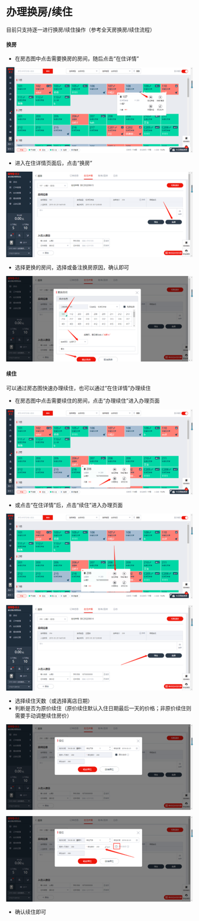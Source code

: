 # 办理换房/续住

目前只支持逐一进行换房/续住操作（参考全天房换房/续住流程）

#### 换房

* 在房态图中点击需要换房的房间，随后点击“在住详情”

![](../../../.gitbook/assets/image%20%28301%29.png)

* 进入在住详情页面后，点击“换房”

![](../../../.gitbook/assets/image%20%28113%29.png)

* 选择更换的房间，选择或备注换房原因，确认即可

![](../../../.gitbook/assets/image%20%28440%29.png)

#### 续住

可以通过房态图快速办理续住，也可以通过“在住详情”办理续住

* 在房态图中点击需要续住的房间，点击“办理续住”进入办理页面

![](../../../.gitbook/assets/image%20%28346%29.png)

* 或点击“在住详情”后，点击“续住”进入办理页面

![](../../../.gitbook/assets/image%20%2882%29.png)

![](../../../.gitbook/assets/image%20%28167%29.png)

* 选择续住天数（或选择离店日期）
* 判断是否为原价续住（原价续住默认入住日期最后一天的价格；非原价续住则需要手动调整续住房价）

![](../../../.gitbook/assets/image%20%2866%29.png)

![](../../../.gitbook/assets/image%20%28671%29.png)

* 确认续住即可

